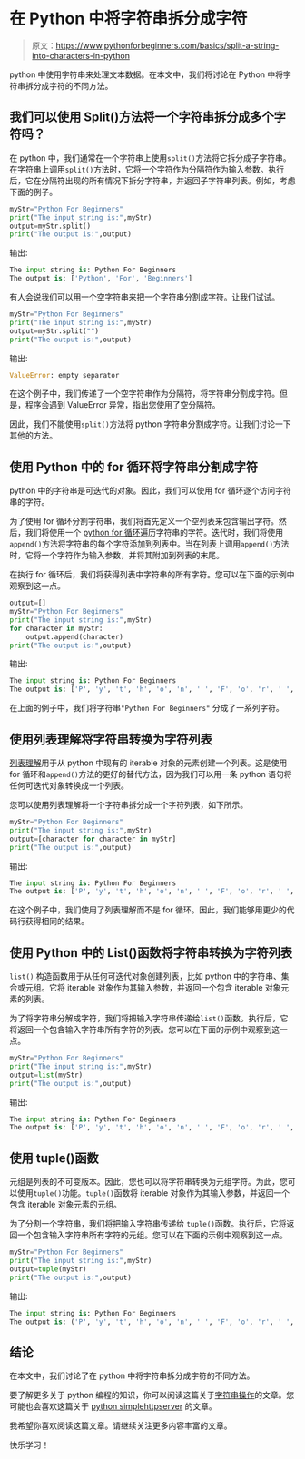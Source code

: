 # 在 Python 中将字符串拆分成字符

> 原文：<https://www.pythonforbeginners.com/basics/split-a-string-into-characters-in-python>

python 中使用字符串来处理文本数据。在本文中，我们将讨论在 Python 中将字符串拆分成字符的不同方法。

## 我们可以使用 Split()方法将一个字符串拆分成多个字符吗？

在 python 中，我们通常在一个字符串上使用`split()`方法将它拆分成子字符串。在字符串上调用`split()`方法时，它将一个字符作为分隔符作为输入参数。执行后，它在分隔符出现的所有情况下拆分字符串，并返回子字符串列表。例如，考虑下面的例子。

```py
myStr="Python For Beginners"
print("The input string is:",myStr)
output=myStr.split()
print("The output is:",output)
```

输出:

```py
The input string is: Python For Beginners
The output is: ['Python', 'For', 'Beginners']
```

有人会说我们可以用一个空字符串来把一个字符串分割成字符。让我们试试。

```py
myStr="Python For Beginners"
print("The input string is:",myStr)
output=myStr.split("")
print("The output is:",output)
```

输出:

```py
ValueError: empty separator
```

在这个例子中，我们传递了一个空字符串作为分隔符，将字符串分割成字符。但是，程序会遇到 ValueError 异常，指出您使用了空分隔符。

因此，我们不能使用`split()`方法将 python 字符串分割成字符。让我们讨论一下其他的方法。

## 使用 Python 中的 for 循环将字符串分割成字符

python 中的字符串是可迭代的对象。因此，我们可以使用 for 循环逐个访问字符串的字符。

为了使用 for 循环分割字符串，我们将首先定义一个空列表来包含输出字符。然后，我们将使用一个 [python for 循环](https://www.pythonforbeginners.com/loops/for-while-and-nested-loops-in-python)遍历字符串的字符。迭代时，我们将使用`append()`方法将字符串的每个字符添加到列表中。当在列表上调用`append()`方法时，它将一个字符作为输入参数，并将其附加到列表的末尾。

在执行 for 循环后，我们将获得列表中字符串的所有字符。您可以在下面的示例中观察到这一点。

```py
output=[]
myStr="Python For Beginners"
print("The input string is:",myStr)
for character in myStr:
    output.append(character)
print("The output is:",output) 
```

输出:

```py
The input string is: Python For Beginners
The output is: ['P', 'y', 't', 'h', 'o', 'n', ' ', 'F', 'o', 'r', ' ', 'B', 'e', 'g', 'i', 'n', 'n', 'e', 'r', 's']
```

在上面的例子中，我们将字符串`"Python For Beginners"` 分成了一系列字符。

## 使用列表理解将字符串转换为字符列表

[列表理解](https://www.pythonforbeginners.com/basics/list-comprehensions-in-python)用于从 python 中现有的 iterable 对象的元素创建一个列表。这是使用 for 循环和`append()`方法的更好的替代方法，因为我们可以用一条 python 语句将任何可迭代对象转换成一个列表。

您可以使用列表理解将一个字符串拆分成一个字符列表，如下所示。

```py
myStr="Python For Beginners"
print("The input string is:",myStr)
output=[character for character in myStr]
print("The output is:",output)
```

输出:

```py
The input string is: Python For Beginners
The output is: ['P', 'y', 't', 'h', 'o', 'n', ' ', 'F', 'o', 'r', ' ', 'B', 'e', 'g', 'i', 'n', 'n', 'e', 'r', 's']
```

在这个例子中，我们使用了列表理解而不是 for 循环。因此，我们能够用更少的代码行获得相同的结果。

## 使用 Python 中的 List()函数将字符串转换为字符列表

`list()` 构造函数用于从任何可迭代对象创建列表，比如 python 中的字符串、集合或元组。它将 iterable 对象作为其输入参数，并返回一个包含 iterable 对象元素的列表。

为了将字符串分解成字符，我们将把输入字符串传递给`list()`函数。执行后，它将返回一个包含输入字符串所有字符的列表。您可以在下面的示例中观察到这一点。

```py
myStr="Python For Beginners"
print("The input string is:",myStr)
output=list(myStr)
print("The output is:",output)
```

输出:

```py
The input string is: Python For Beginners
The output is: ['P', 'y', 't', 'h', 'o', 'n', ' ', 'F', 'o', 'r', ' ', 'B', 'e', 'g', 'i', 'n', 'n', 'e', 'r', 's']
```

## 使用 tuple()函数

元组是列表的不可变版本。因此，您也可以将字符串转换为元组字符。为此，您可以使用`tuple()`功能。`tuple()`函数将 iterable 对象作为其输入参数，并返回一个包含 iterable 对象元素的元组。

为了分割一个字符串，我们将把输入字符串传递给 `tuple()`函数。执行后，它将返回一个包含输入字符串所有字符的元组。您可以在下面的示例中观察到这一点。

```py
myStr="Python For Beginners"
print("The input string is:",myStr)
output=tuple(myStr)
print("The output is:",output)
```

输出:

```py
The input string is: Python For Beginners
The output is: ('P', 'y', 't', 'h', 'o', 'n', ' ', 'F', 'o', 'r', ' ', 'B', 'e', 'g', 'i', 'n', 'n', 'e', 'r', 's')
```

## 结论

在本文中，我们讨论了在 python 中将字符串拆分成字符的不同方法。

要了解更多关于 python 编程的知识，你可以阅读这篇关于[字符串操作](https://www.pythonforbeginners.com/basics/string-manipulation-in-python)的文章。您可能也会喜欢这篇关于 [python simplehttpserver](https://www.pythonforbeginners.com/modules-in-python/how-to-use-simplehttpserver) 的文章。

我希望你喜欢阅读这篇文章。请继续关注更多内容丰富的文章。

快乐学习！